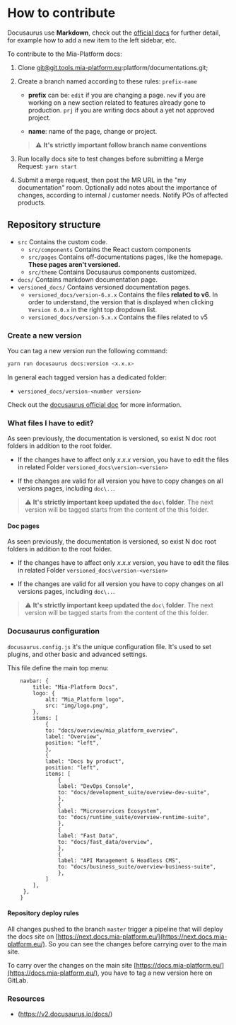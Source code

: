 # How to contribute

Docusaurus use **Markdown**, check out the [official docs](https://v2.docusaurus.io/docs/) for further detail, for example how to add a new item to the left sidebar, etc.

To contribute to the Mia-Platform docs:

1. Clone git@git.tools.mia-platform.eu:platform/documentations.git;
2. Create a branch named according to these rules:
     `prefix-name`
     - **prefix** can be:
      `edit` if you are changing a page.
      `new` if you are working on a new section related to features already gone to production.
      `prj` if you are writing docs about a yet not approved project.

     - **name**: name of the page, change or project.

     > :warning: **It's strictly important follow branch name conventions**

3. Run locally docs site to test changes before submitting a Merge Request: `yarn start`
4. Submit a merge request, then post the MR URL in the "my documentation" room. Optionally add notes about the importance of changes, according to internal / customer needs. Notify POs of affected products.

## Repository structure

- `src`
   Contains the custom code.
     - `src/components`
     Contains the React custom components
     - `src/pages`
     Contains off-documentations pages, like the homepage. **These pages aren't versioned.**
     - `src/theme`
     Contains Docusaurus components customized.
- `docs/`
   Contains markdown documentation page.
- `versioned_docs/`
   Contains  versioned documentation pages.
     - `versioned_docs/version-6.x.x`
          Contains the files **related to v6**. In order to understand, the version that is displayed when clicking `Version 6.0.x` in the right top dropdown list.
     - `versioned_docs/version-5.x.x`
     Contains the files related to v5

### Create a new version

You can tag a new version run the following command:

```bash
yarn run docusaurus docs:version <x.x.x>
```

In general each tagged version has a dedicated folder:
- `versioned_docs/version-<number version>`

Check out the [docusaurus official doc](https://v2.docusaurus.io/docs/versioning/) for more information.

### What files I have to edit?

As seen previously, the documentation is versioned, so exist N doc root folders in addition to the root folder. 

* If the changes have to affect only *x.x.x* version, you have to edit the files in related Folder `versioned_docs\version-<version>`  

* If the changes are valid for all version you have to copy changes on all versions pages, including `doc\..`.

> :warning: **It's strictly important keep updated the  `doc\` folder**. The next version will be tagged starts from the content of the this folder.

#### Doc pages

As seen previously, the documentation is versioned, so exist N doc root folders in addition to the root folder. 

* If the changes have to affect only *x.x.x* version, you have to edit the files in related Folder `versioned_docs\version-<version>`  

* If the changes are valid for all version you have to copy changes on all versions pages, including `doc\..`.

> :warning: **It's strictly important keep updated the  `doc\` folder**. The next version will be tagged starts from the content of the this folder.

### Docusaurus configuration

`docusaurus.config.js` it's the unique configuration file. It's used to set plugins, and other basic and advanced settings.

This file define the main top menu:

```
    navbar: {
        title: "Mia-Platform Docs",
        logo: {
            alt: "Mia_Platform logo",
            src: "img/logo.png",
        },
        items: [
            {
            to: "docs/overview/mia_platform_overview",
            label: "Overview",
            position: "left",
            },
            {
            label: "Docs by product",
            position: "left",
            items: [
                {
                label: "DevOps Console",
                to: "docs/development_suite/overview-dev-suite",
                },
                {
                label: "Microservices Ecosystem",
                to: "docs/runtime_suite/overview-runtime-suite",
                },
                {
                label: "Fast Data",
                to: "docs/fast_data/overview",
                },
                {
                label: "API Management & Headless CMS",
                to: "docs/business_suite/overview-business-suite",
                },
            ]
        ],
     },
    }
```

#### Repository deploy rules

All changes pushed to the branch `master` trigger a pipeline that will deploy the docs site on [https://next.docs.mia-platform.eu/](https://next.docs.mia-platform.eu/). So you can see the changes before carrying over to the main site.

To carry over the changes on the main site [https://docs.mia-platform.eu/](https://docs.mia-platform.eu/), you have to tag a new version here on GitLab.

### Resources
- (https://v2.docusaurus.io/docs/)

[nvm]: https://github.com/creationix/nvm